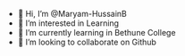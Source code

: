 - 👋 Hi, I’m @Maryam-HussainB
- 👀 I’m interested in Learning
- 🌱 I’m currently learning in Bethune College
- 💞️ I’m looking to collaborate on Github


<!---
Maryam-HussainB/Maryam-HussainB is a ✨ special ✨ repository because its `README.md` (this file) appears on your GitHub profile.
You can click the Preview link to take a look at your changes.
--->

